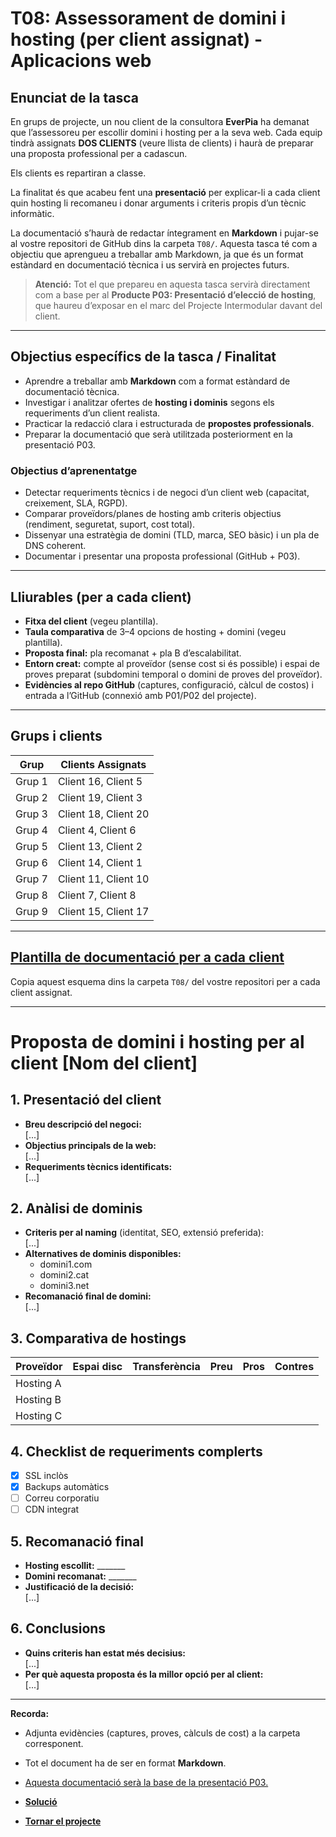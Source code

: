 # T08: Assessorament de domini i hosting (per client assignat) - Aplicacions web

## Enunciat de la tasca

En grups de projecte, un nou client de la consultora **EverPia** ha demanat que l’assessoreu per escollir domini i hosting per a la seva web. Cada equip tindrà assignats **DOS CLIENTS** (veure llista de clients) i haurà de preparar una proposta professional per a cadascun.

Els clients es repartiran a classe.

La finalitat és que acabeu fent una **presentació** per explicar-li a cada client quin hosting li recomaneu i donar arguments i criteris propis d’un tècnic informàtic.

La documentació s’haurà de redactar íntegrament en **Markdown** i pujar-se al vostre repositori de GitHub dins la carpeta `T08/`. Aquesta tasca té com a objectiu que aprengueu a treballar amb Markdown, ja que és un format estàndard en documentació tècnica i us servirà en projectes futurs.

> **Atenció:** Tot el que prepareu en aquesta tasca servirà directament com a base per al **Producte P03: Presentació d’elecció de hosting**, que haureu d’exposar en el marc del Projecte Intermodular davant del client.

---

## Objectius específics de la tasca / Finalitat

- Aprendre a treballar amb **Markdown** com a format estàndard de documentació tècnica.
- Investigar i analitzar ofertes de **hosting i dominis** segons els requeriments d’un client realista.
- Practicar la redacció clara i estructurada de **propostes professionals**.
- Preparar la documentació que serà utilitzada posteriorment en la presentació P03.

### Objectius d’aprenentatge

- Detectar requeriments tècnics i de negoci d’un client web (capacitat, creixement, SLA, RGPD).
- Comparar proveïdors/planes de hosting amb criteris objectius (rendiment, seguretat, suport, cost total).
- Dissenyar una estratègia de domini (TLD, marca, SEO bàsic) i un pla de DNS coherent.
- Documentar i presentar una proposta professional (GitHub + P03).

---

## Lliurables (per a cada client)

- **Fitxa del client** (vegeu plantilla).
- **Taula comparativa** de 3–4 opcions de hosting + domini (vegeu plantilla).
- **Proposta final:** pla recomanat + pla B d’escalabilitat.
- **Entorn creat:** compte al proveïdor (sense cost si és possible) i espai de proves preparat (subdomini temporal o domini de proves del proveïdor).
- **Evidències al repo GitHub** (captures, configuració, càlcul de costos) i entrada a l’GitHub (connexió amb P01/P02 del projecte).

---

## Grups i clients

| Grup  | Clients Assignats    |
|-------|----------------------|
| Grup 1 | Client 16, Client 5  |
| Grup 2 | Client 19, Client 3  |
| Grup 3 | Client 18, Client 20 |
| Grup 4 | Client 4, Client 6   |
| Grup 5 | Client 13, Client 2  |
| Grup 6 | Client 14, Client 1  |
| Grup 7 | Client 11, Client 10 |
| Grup 8 | Client 7, Client 8   |
| Grup 9 | Client 15, Client 17 |

---

## [Plantilla de documentació per a cada client](https://docs.google.com/spreadsheets/d/1VQAIabEeYRtMsLjFhkIWd8ewPZLBsxJYUa5aygomiY4/edit?gid=0#gid=0)

Copia aquest esquema dins la carpeta `T08/` del vostre repositori per a cada client assignat.

---

# Proposta de domini i hosting per al client [Nom del client]

## 1. Presentació del client
- **Breu descripció del negoci:**  
  \[...\]
- **Objectius principals de la web:**  
  \[...\]
- **Requeriments tècnics identificats:**  
  \[...\]

## 2. Anàlisi de dominis
- **Criteris per al naming** (identitat, SEO, extensió preferida):  
  \[...\]
- **Alternatives de dominis disponibles:**  
  - domini1.com
  - domini2.cat
  - domini3.net
- **Recomanació final de domini:**  
  \[...\]

## 3. Comparativa de hostings

| Proveïdor | Espai disc | Transferència | Preu | Pros | Contres |
|-----------|------------|---------------|------|------|---------|
| Hosting A |            |               |      |      |         |
| Hosting B |            |               |      |      |         |
| Hosting C |            |               |      |      |         |

## 4. Checklist de requeriments complerts

- [x] SSL inclòs
- [x] Backups automàtics
- [ ] Correu corporatiu
- [ ] CDN integrat

## 5. Recomanació final

- **Hosting escollit:** _______
- **Domini recomanat:** _______
- **Justificació de la decisió:**  
  \[...\]

## 6. Conclusions

- **Quins criteris han estat més decisius:**  
  \[...\]
- **Per què aquesta proposta és la millor opció per al client:**  
  \[...\]

---

**Recorda:**  
- Adjunta evidències (captures, proves, càlculs de cost) a la carpeta corresponent.
- Tot el document ha de ser en format **Markdown**.
- [Aquesta documentació serà la base de la presentació P03.](https://docs.google.com/spreadsheets/d/1VQAIabEeYRtMsLjFhkIWd8ewPZLBsxJYUa5aygomiY4/edit?usp=sharing)

- [**Solució**](Solucio.md)
- [**Tornar el projecte**](../README.md)

